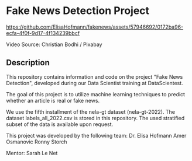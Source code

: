 # Fake News Detection Project

https://github.com/ElisaHofmann/fakenews/assets/57946692/0172ba96-ecfa-4f0f-9d17-4f134239bbcf

Video Source: Christian Bodhi / Pixabay

## Description
This repository contains information and code on the project "Fake News Detection", developed during our Data Scientist training at DataScientest.

The goal of this project is to utilize machine learning techniques to predict whether an article is real or fake news.

We use the fifth installment of the nela-gt dataset (nela-gt-2022). The dataset labels_all_2022.csv is stored in this repository. The used stratified subset of the data is available upon request.

This project was developed by the following team:
Dr. Elisa Hofmann
Amer Osmanovic
Ronny Storch

Mentor: Sarah Le Net

